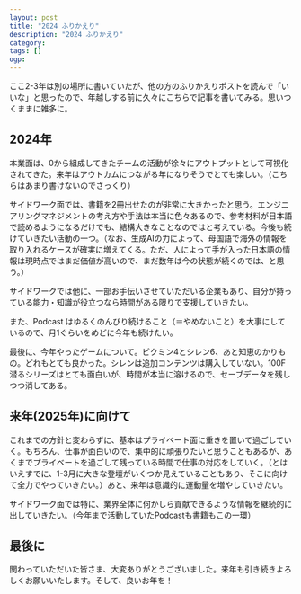 ```yaml
---
layout: post
title: "2024 ふりかえり"
description: "2024 ふりかえり"
category: 
tags: []
ogp:
---
```


ここ2-3年は別の場所に書いていたが、他の方のふりかえりポストを読んで「いいな」と思ったので、年越しする前に久々にこちらで記事を書いてみる。思いつくままに雑多に。

## 2024年

本業面は、0から組成してきたチームの活動が徐々にアウトプットとして可視化されてきた。来年はアウトカムにつながる年になりそうでとても楽しい。（こちらはあまり書けないのでさっくり）

サイドワーク面では、書籍を2冊出せたのが非常に大きかったと思う。エンジニアリングマネジメントの考え方や手法は本当に色々あるので、参考材料が日本語で読めるようになるだけでも、結構大きなことなのではと考えている。今後も続けていきたい活動の一つ。（なお、生成AIの力によって、母国語で海外の情報を取り入れるケースが確実に増えてくる。ただ、人によって手が入った日本語の情報は現時点ではまだ価値が高いので、まだ数年は今の状態が続くのでは、と思う。）

サイドワークでは他に、一部お手伝いさせていただいる企業もあり、自分が持っている能力・知識が役立つなら時間がある限りで支援していきたい。

また、Podcast はゆるくのんびり続けること（＝やめないこと）を大事にしているので、月1ぐらいをめどに今年も続けたい。

最後に、今年やったゲームについて。ピクミン4とシレン6、あと知恵のかりもの。どれもとても良かった。シレンは追加コンテンツは購入していない。100F潜るシリーズはとても面白いが、時間が本当に溶けるので、セーブデータを残しつつ消してある。

## 来年(2025年)に向けて

これまでの方針と変わらずに、基本はプライベート面に重きを置いて過ごしていく。もちろん、仕事が面白いので、集中的に頑張りたいと思うこともあるが、あくまでプライベートを過ごして残っている時間で仕事の対応をしていく。（とはいえすでに、1-3月に大きな登壇がいくつか見えていることもあり、そこに向けて全力でやっていきたい。）あと、来年は意識的に運動量を増やしていきたい。

サイドワーク面では特に、業界全体に何かしら貢献できるような情報を継続的に出していきたい。（今年まで活動していたPodcastも書籍もこの一環）

## 最後に

関わっていただいた皆さま、大変ありがとうございました。来年も引き続きよろしくお願いいたします。そして、良いお年を！